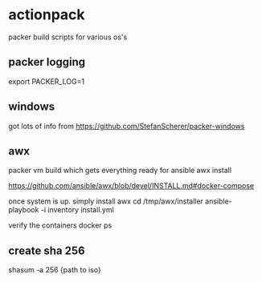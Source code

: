 # actionpack
packer build scripts for various os's

## packer logging
export PACKER_LOG=1

## windows
got lots of info from https://github.com/StefanScherer/packer-windows

## awx
packer vm build which gets everything ready for ansible awx install

https://github.com/ansible/awx/blob/devel/INSTALL.md#docker-compose

once system is up. simply install awx
cd /tmp/awx/installer
ansible-playbook -i inventory install.yml

verify the containers
docker ps

## create sha 256
shasum -a 256 {path to iso}